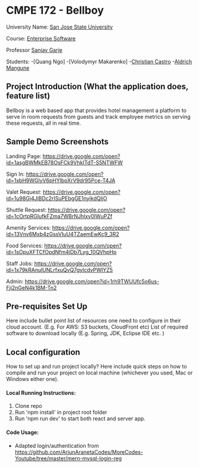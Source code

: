 # CMPE 172 - Bellboy

University Name: [San Jose State University](http://www.sjsu.edu/)

Course: [Enterprise Software](http://info.sjsu.edu/web-dbgen/catalog/courses/CMPE172.html)

Professor [Sanjay Garje](https://www.linkedin.com/in/sanjaygarje/)

Students:
-[Quang Ngo]
-[Volodymyr Makarenko]
-[Christian Castro](https://www.linkedin.com/in/ccastro3/)
-[Aldrich Mangune](https://www.linkedin.com/in/aldrich-mangune/)

## Project Introduction (What the application does, feature list)
Bellboy is a web based app that provides hotel management a platform to serve in room requests from guests and track employee metrics on serving these requests, all in real time.

## Sample Demo Screenshots
Landing Page: https://drive.google.com/open?id=1asgBWMkEB78OsFCk9VhkITdT-S5NTWFW

Sign In: https://drive.google.com/open?id=1xbH9WGlyV6pHYlbpXrV9dr95Pce-T4JA

Valet Request: https://drive.google.com/open?id=1u98Gj4JiBDc2rISuPEbgGE1nyikdQljO

Shuttle Request: https://drive.google.com/open?id=1cOrtpRGIufkFZma7WBrNJhlxv0IWuPZf

Amenity Services: https://drive.google.com/open?id=13Vnv6Mxb4zGssVIuU4TZaemEwKc9_3R2

Food Services: https://drive.google.com/open?id=1sOpuXFTCfOpdNfm4jDb7Lyg_10QVhpHp

Staff Jobs: https://drive.google.com/open?id=1x79kRAnulUNLrfxuQvQ7gylcdvPWIYZ5

Admin: https://drive.google.com/open?id=1rh9TWUUfc5o6us-Fji2nGeN4k1BM-Tn2

## Pre-requisites Set Up
Here include bullet point list of resources one need to configure in their cloud account. (E.g. For AWS: S3 buckets, CloudFront etc)
List of required software to download locally (E.g. Spring, JDK, Eclipse IDE etc. )

## Local configuration
How to set up and run project locally?
Here include quick steps on how to compile and run your project on local machine (whichever you used, Mac or Windows either one).

#### Local Running Instructions:
1. Clone repo
2. Run 'npm install' in project root folder
3. Run 'npm run dev' to start both react and server app.

#### Code Usage:
- Adapted login/authentication from https://github.com/ArjunAranetaCodes/MoreCodes-Youtube/tree/master/mern-mysql-login-reg
